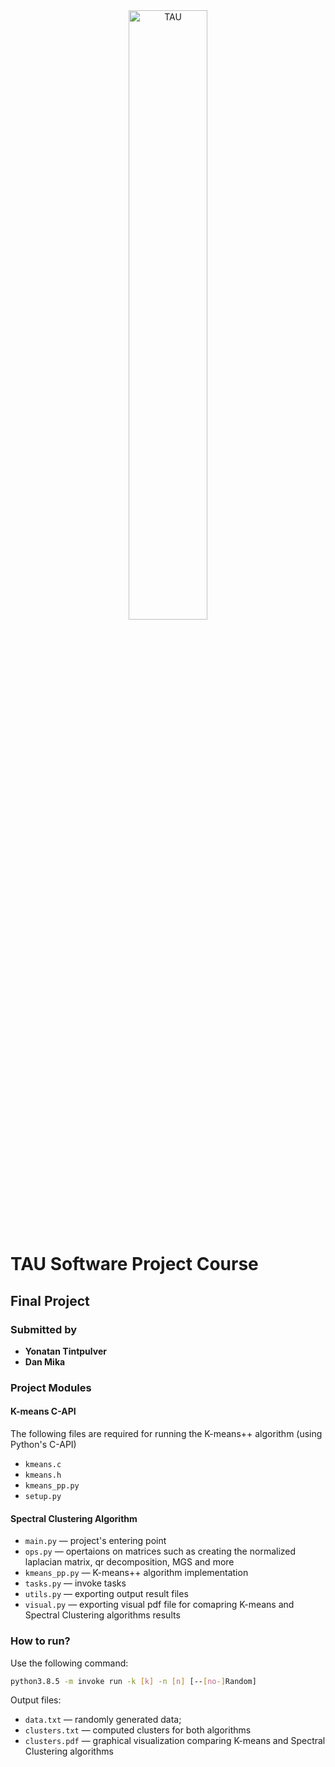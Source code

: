 <div style="text-align: center;"><img src="https://mma.prnewswire.com/media/1167265/Tel_Aviv_University_Logo.jpg?p=facebook" width="50%" height="50%" alt="TAU"></div>

# TAU Software Project Course
## Final Project
### Submitted by
* **Yonatan Tintpulver** &ensp;
* **Dan Mika**&ensp;&ensp;&ensp;&ensp;&ensp;&ensp;&ensp;&ensp; 

### Project Modules
#### K-means C-API
The following files are required for running the K-means++ algorithm (using Python's C-API)
* `kmeans.c`
* `kmeans.h`
* `kmeans_pp.py`
* `setup.py`


#### Spectral Clustering Algorithm
* `main.py` — project's entering point
* `ops.py` — opertaions on matrices such as creating the normalized laplacian matrix, qr decomposition, MGS and more  
* `kmeans_pp.py` — K-means++ algorithm implementation
* `tasks.py` — invoke tasks
* `utils.py` — exporting output result files
* `visual.py` — exporting visual pdf file for comapring K-means and Spectral Clustering algorithms results


### How to run?
Use the following command:
```bash
python3.8.5 -m invoke run -k [k] -n [n] [--[no-]Random]
```

Output files:
* `data.txt` — randomly generated data;
* `clusters.txt` — computed clusters for both algorithms
* `clusters.pdf` — graphical visualization comparing K-means and Spectral Clustering algorithms



